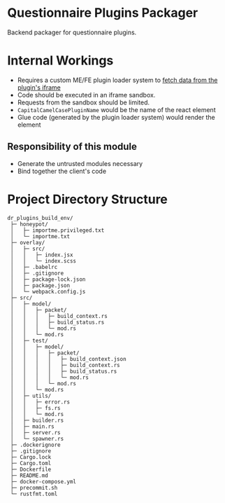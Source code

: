 # Questionnaire Plugins Packager

Backend packager for questionnaire plugins.

# Internal Workings

- Requires a custom ME/FE plugin loader system
  to [fetch data from the plugin's iframe](https://developer.mozilla.org/en-US/docs/Web/API/Window/postMessage)
- Code should be executed in an iframe sandbox.
- Requests from the sandbox should be limited.
- `CapitalCamelCasePluginName` would be the name of the react element
- Glue code (generated by the plugin loader system) would render the element

## Responsibility of this module

- Generate the untrusted modules necessary
- Bind together the client's code

# Project Directory Structure

```
dr_plugins_build_env/
 ├─ honeypot/
 │   ├─ importme.privileged.txt
 │   └─ importme.txt
 ├─ overlay/
 │   ├─ src/
 │   │   ├─ index.jsx
 │   │   └─ index.scss
 │   ├─ .babelrc
 │   ├─ .gitignore
 │   ├─ package-lock.json
 │   ├─ package.json
 │   └─ webpack.config.js
 ├─ src/
 │   ├─ model/
 │   │   ├─ packet/
 │   │   │   ├─ build_context.rs
 │   │   │   ├─ build_status.rs
 │   │   │   └─ mod.rs
 │   │   └─ mod.rs
 │   ├─ test/
 │   │   ├─ model/
 │   │   │   ├─ packet/
 │   │   │   │   ├─ build_context.json
 │   │   │   │   ├─ build_context.rs
 │   │   │   │   ├─ build_status.rs
 │   │   │   │   └─ mod.rs
 │   │   │   └─ mod.rs
 │   │   └─ mod.rs
 │   ├─ utils/
 │   │   ├─ error.rs
 │   │   ├─ fs.rs
 │   │   └─ mod.rs
 │   ├─ builder.rs
 │   ├─ main.rs
 │   ├─ server.rs
 │   └─ spawner.rs
 ├─ .dockerignore
 ├─ .gitignore
 ├─ Cargo.lock
 ├─ Cargo.toml
 ├─ Dockerfile
 ├─ README.md
 ├─ docker-compose.yml
 ├─ precommit.sh
 └─ rustfmt.toml
```
